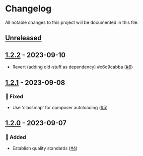# Changelog

All notable changes to this project will be documented in this file.

## [Unreleased](https://github.com/figuren-theater/ft-options/compare/1.2.2...HEAD)

## [1.2.2](https://github.com/figuren-theater/ft-options/compare/1.2.1...1.2.2) - 2023-09-10

- Revert (adding old-stuff as dependency) #c6c9cabba ([#6](https://github.com/figuren-theater/ft-options/pull/6))

## [1.2.1](https://github.com/figuren-theater/ft-options/compare/1.2.0...1.2.1) - 2023-09-08

### 🐛 Fixed

- Use 'classmap' for composer autoloading ([#5](https://github.com/figuren-theater/ft-options/pull/5))

## [1.2.0](https://github.com/figuren-theater/ft-options/compare/1.1.11...1.2.0) - 2023-09-07

### 🚀 Added

- Establish quality standards ([#4](https://github.com/figuren-theater/ft-options/pull/4))
